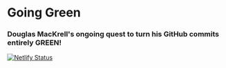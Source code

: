 # Going Green
### Douglas MacKrell's ongoing quest to turn his GitHub commits entirely GREEN!

[![Netlify Status](https://api.netlify.com/api/v1/badges/e655cec0-f750-4ebf-9ffe-2db4bc54d971/deploy-status)](https://app.netlify.com/sites/goinggreenshow/deploys)
